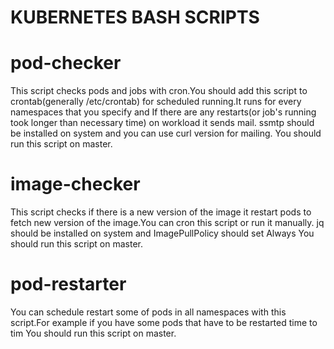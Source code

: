 # KUBERNETES BASH SCRIPTS

# pod-checker
This script checks pods and jobs with cron.You should add this script to crontab(generally /etc/crontab) for scheduled running.It runs for every namespaces that you specify and If there are any restarts(or job's running took longer than necessary time) on workload it sends mail.
ssmtp should be installed on system and you can use curl version for mailing.
You should run this script on master.

# image-checker
This script checks if there is a new version of the image it restart pods to fetch new version of the image.You can cron this script or run it manually.
jq should be installed on system and ImagePullPolicy should set Always
You should run this script on master.

# pod-restarter
You can schedule restart some of pods in all namespaces with this script.For example if you have some pods that have to be restarted time to tim
You should run this script on master.
